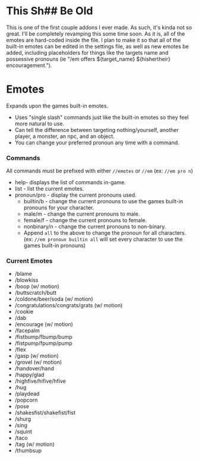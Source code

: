 # This Sh## Be Old
This is one of the first couple addons I ever made. As such, it's kinda not so great. I'll be completely revamping this some time soon. As it is, all of the emotes are hard-coded inside the file. I plan to make it so that all of the built-in emotes can be edited in the settings file, as well as new emotes be added, including placeholders for things like the targets name and possessive pronouns (ie "/em offers ${target_name} ${hishertheir} encouragement.").

# Emotes
Expands upon the games built-in emotes.

- Uses "single slash" commands just like the built-in emotes so they feel more natural to use.  
- Can tell the difference between targeting nothing/yourself, another player, a monster, an npc, and an object.  
- You can change your preferred pronoun any time with a command.


### Commands
All commands must be prefixed with either `//emotes` or `//em` (ex: `//em pro n`)
- help- displays the list of commands in-game.
- list - list the current emotes.
- pronoun/pro - display the current pronouns used.
  - builtin/b - change the current pronouns to use the games built-in pronouns for your character.
  - male/m - change the current pronouns to male.
  - female/f - change the current pronouns to female.
  - nonbinary/n - change the current pronouns to non-binary.
  - Append `all` to the above to change the pronoun for all characters. (ex: `//em pronoun builtin all` will set every character to use the games built-in pronouns)

### Current Emotes
- /blame
- /blowkiss
- /boop (w/ motion)
- /buttscratch/butt
- /coldone/beer/soda (w/ motion)
- /congratulations/congrats/grats (w/ motion)
- /cookie
- /dab
- /encourage (w/ motion)
- /facepalm
- /fistbump/fbump/bump
- /fistpump/fpump/pump
- /flex
- /gasp (w/ motion)
- /grovel (w/ motion)
- /handover/hand
- /happy/glad
- /highfive/hifive/hfive
- /hug
- /playdead
- /popcorn
- /pose
- /shakesfist/shakefist/fist
- /shurg
- /sing
- /squint
- /taco
- /tag (w/ motion)
- /thumbsup

